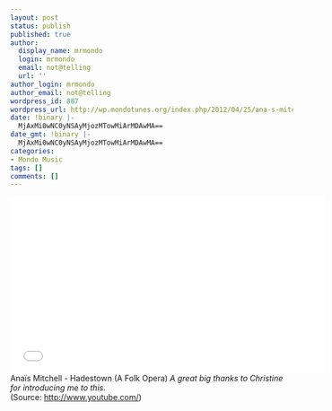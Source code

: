 ```yaml
---
layout: post
status: publish
published: true
author:
  display_name: mrmondo
  login: mrmondo
  email: not@telling
  url: ''
author_login: mrmondo
author_email: not@telling
wordpress_id: 887
wordpress_url: http://wp.mondotunes.org/index.php/2012/04/25/ana-s-mitchell-hadestown-a-folk-opera-a/
date: !binary |-
  MjAxMi0wNC0yNSAyMjozMTowMiArMDAwMA==
date_gmt: !binary |-
  MjAxMi0wNC0yNSAyMjozMTowMiArMDAwMA==
categories:
- Mondo Music
tags: []
comments: []
---
```

<iframe width="560" height="315" src="//www.youtube.com/embed/yDqBzuh-DIg" frameborder="0"> </iframe>
Anaïs Mitchell - Hadestown (A Folk Opera)
<em>A great big thanks to Christine for introducing me to this.</em>
<div class="attribution">(<span>Source:</span> <a href="http://www.youtube.com/">http://www.youtube.com/</a>)</div>
